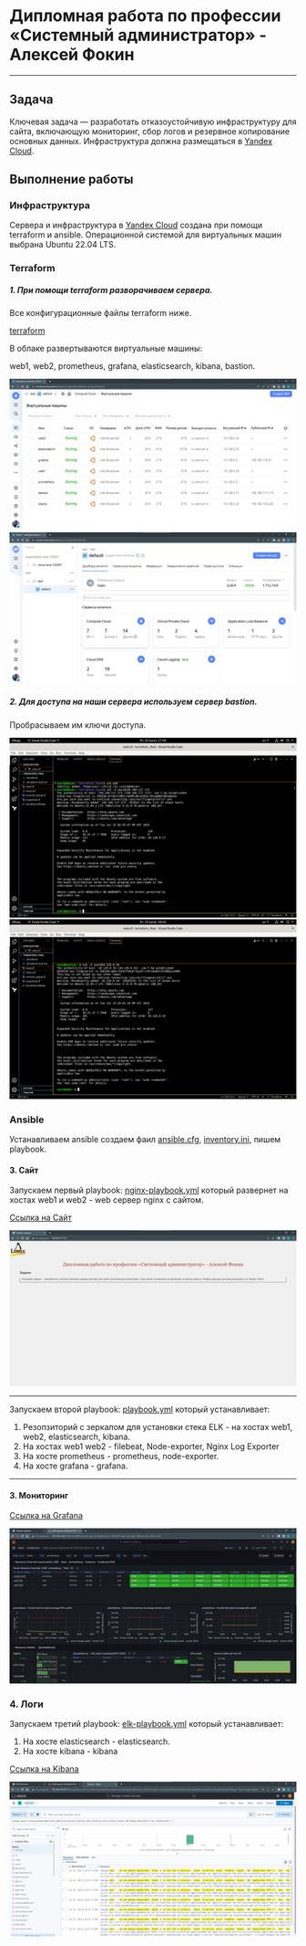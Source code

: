 
#  Дипломная работа по профессии «Системный администратор» - Алексей Фокин

---------
## Задача
Ключевая задача — разработать отказоустойчивую инфраструктуру для сайта, включающую мониторинг, сбор логов и резервное копирование основных данных. Инфраструктура должна размещаться в [Yandex Cloud](https://cloud.yandex.com/).

## Выполнение работы

### Инфраструктура

Сервера и инфраструктура в  [Yandex Cloud](https://cloud.yandex.com/) создана при помощи terraform и ansible. Операционной системой для виртуальных машин выбрана Ubuntu 22.04 LTS.

### Terraform

##### 1. При помощи terraform разворачиваем сервера.

Все конфигурационные файлы terraform ниже.

 [terraform](terraform_final)

В облаке развертываются виртуальные машины:

web1, web2, prometheus, grafana, elasticsearch, kibana, bastion.

 ![](image/1.jpg)
 ![](image/2.jpg)

 ##### 2. Для доступа на наши сервера используем сервер bastion.

 Пробрасываем им ключи доступа.

![](image/3.png)
![](image/4.png)

### Ansible

Устанавливаем ansible создаем фаил [ansible.cfg](ansible_final/ansible.cfg), [inventory.ini](ansible_final/inventory.ini), пишем playbook.

#### 3. Сайт

Запускаем первый playbook: [nginx-playbook.yml](ansible_final/nginx-playbook.yml) который развернет на хостах web1 и web2 - web сервер nginx c сайтом.

[Ссылка на Сайт](http://158.160.117.125/)

 ![](image/5.jpg)

___

 
 Запускаем второй playbook: [playbook.yml](ansible_final/playbook.yml) который устанавливает:

 1. Резопзиторий с зеркалом для установки стека ELK - на хостах web1, web2, elasticsearch, kibana.
 2. На хостах web1 web2 - filebeat, Node-exporter, Nginx Log Exporter
 3. На хосте prometheus - prometheus, node-exporter.
 4. На хосте grafana - grafana.

 ___

 #### 3. Мониторинг

[Ссылка на Grafana](http://158.160.116.41:3000)

![](image/6.jpg)

### 4. Логи

Запускаем третий playbook: [elk-playbook.yml](ansible_final/elk-playbook.yml) который устанавливает:

1. На хосте elasticsearch - elasticsearch.
2. На хосте kibana - kibana

[Ссылка на Kibana](http://158.160.104.220:5601)

  ![](image/7.jpg)
